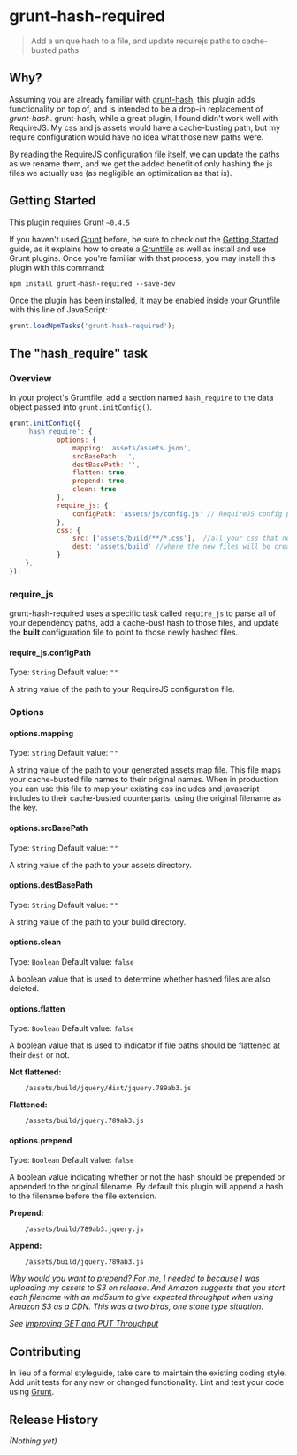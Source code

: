 # grunt-hash-required

> Add a unique hash to a file, and update requirejs paths to cache-busted paths.

## Why?

Assuming you are already familiar with [grunt-hash](https://github.com/jgallen23/grunt-hash), this plugin adds functionality on top of, and is intended to be a drop-in replacement of *grunt-hash*. grunt-hash, while a great plugin, I found didn't work well with RequireJS. My css and js assets would have a cache-busting path, but my require configuration would have no idea what those new paths were. 

By reading the RequireJS configuration file itself, we can update the paths as we rename them, and we get the added benefit of only hashing the js files we actually use (as negligible an optimization as that is).

## Getting Started
This plugin requires Grunt `~0.4.5`

If you haven't used [Grunt](http://gruntjs.com/) before, be sure to check out the [Getting Started](http://gruntjs.com/getting-started) guide, as it explains how to create a [Gruntfile](http://gruntjs.com/sample-gruntfile) as well as install and use Grunt plugins. Once you're familiar with that process, you may install this plugin with this command:

```shell
npm install grunt-hash-required --save-dev
```

Once the plugin has been installed, it may be enabled inside your Gruntfile with this line of JavaScript:

```js
grunt.loadNpmTasks('grunt-hash-required');
```

## The "hash_require" task

### Overview
In your project's Gruntfile, add a section named `hash_require` to the data object passed into `grunt.initConfig()`.

```js
grunt.initConfig({
    'hash_require': {
            options: {
                mapping: 'assets/assets.json',
                srcBasePath: '',
                destBasePath: '',
                flatten: true,
                prepend: true,
                clean: true
            },
            require_js: {
                configPath: 'assets/js/config.js' // RequireJS config path
            },
            css: {
                src: ['assets/build/**/*.css'],  //all your css that needs a hash appended to it
                dest: 'assets/build' //where the new files will be created
            } 
    },
});
```

### require_js

grunt-hash-required uses a specific task called `require_js` to parse all of your dependency paths, add a cache-bust hash to those files, and update the **built** configuration file to point to those newly hashed files.

#### require_js.configPath
Type: `String`
Default value: `""`

A string value of the path to your RequireJS configuration file.


### Options

#### options.mapping
Type: `String`
Default value: `""`

A string value of the path to your generated assets map file. This file maps your cache-busted file names to their original names. When in production you can use this file to map your existing css includes and javascript includes to their cache-busted counterparts, using the original filename as the key.

#### options.srcBasePath
Type: `String`
Default value: `""`

A string value of the path to your assets directory. 

#### options.destBasePath
Type: `String`
Default value: `""`

A string value of the path to your build directory.


#### options.clean
Type: `Boolean`
Default value: `false`

A boolean value that is used to determine whether hashed files are also deleted.

#### options.flatten
Type: `Boolean`
Default value: `false`

A boolean value that is used to indicator if file paths should be flattened at their `dest` or not.

**Not flattened:**
```shell
    /assets/build/jquery/dist/jquery.789ab3.js
```

**Flattened:**
```shell
    /assets/build/jquery.789ab3.js
```

#### options.prepend
Type: `Boolean`
Default value: `false`

A boolean value indicating whether or not the hash should be prepended or appended to the original filename. By default this plugin will append a hash to the filename before the file extension. 

**Prepend:**
```shell
    /assets/build/789ab3.jquery.js
```

**Append:**
```shell
    /assets/build/jquery.789ab3.js
```

*Why would you want to prepend? For me, I needed to because I was uploading my assets to S3 on release. And Amazon suggests that you start each filename with an md5sum to give expected throughput when using Amazon S3 as a CDN. This was a two birds, one stone type situation.*

*See [Improving GET and PUT Throughput](https://aws.amazon.com/articles/1904/)*


## Contributing
In lieu of a formal styleguide, take care to maintain the existing coding style. Add unit tests for any new or changed functionality. Lint and test your code using [Grunt](http://gruntjs.com/).

## Release History
_(Nothing yet)_
